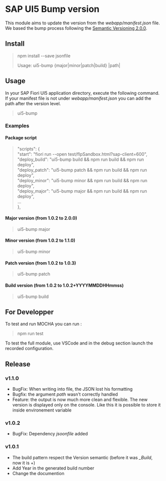 # SAP UI5 Bump version
This module aims to update the version from the *webapp/manifest.json* file. We based the bump process following the [Semantic Versioning 2.0.0](https://semver.org/).

## Install
> npm install --save jsonfile
>
> Usage: ui5-bump {major|minor|patch|build} |path|

## Usage
In your SAP Fiori UI5 application directory, execute the following command. If your manifest file is not under *webapp/manifest.json* you can add the path after the version level.

> ui5-bump

### Examples
#### Package script
>"scripts": { <br>
>        "start": "fiori run --open test/flpSandbox.html?sap-client=600", </br>
>        "deploy_build": "ui5-bump build && npm run build && npm run deploy", <br>
>        "deploy_patch": "ui5-bump patch && npm run build && npm run deploy", <br>
>        "deploy_minor": "ui5-bump minor && npm run build && npm run deploy", <br>
>        "deploy_major": "ui5-bump major && npm run build && npm run deploy", <br>
>        ...<br>
>    },

#### Major version (from 1.0.2 to 2.0.0)
> ui5-bump major

#### Minor version (from 1.0.2 to 1.1.0)
> ui5-bump minor

#### Patch version (from 1.0.2 to 1.0.3)
> ui5-bump patch

#### Build version (from 1.0.2 to 1.0.2+YYYYMMDDHHmmss)
> ui5-bump build

## For Developper
To test and run MOCHA you can run :
> npm run test

To test the full module, use VSCode and in the debug section launch the recorded configuration.
## Release
### v1.1.0
- BugFix: When writing into file, the JSON lost his formatting
- Bugfix: the argument *path* wasn't correctly handled
- Feature: the output is now much more clean and flexible. The new version is displayed only on the console. Like this it is possible to store it inside environement variable

### v1.0.2
- BugFix: Dependency *jsoonfile* added
### v1.0.1
- The build pattern respect the Version semantic (before it was *_Build*, now it is +)
- Add Year in the generated build number
- Change the documention
